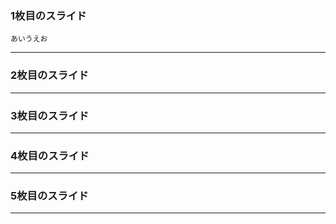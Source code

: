 ### 1枚目のスライド
    あいうえお

---

### 2枚目のスライド



---

### 3枚目のスライド



---

### 4枚目のスライド



---

### 5枚目のスライド


---
